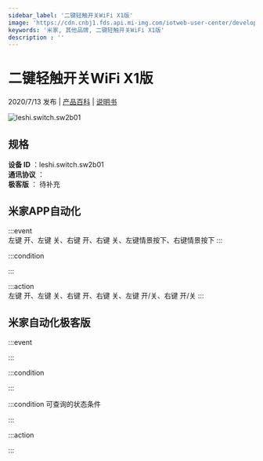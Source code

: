 ```yaml
---
sidebar_label: '二键轻触开关WiFi X1版'
image: 'https://cdn.cnbj1.fds.api.mi-img.com/iotweb-user-center/developer_1679047688848kEf9o5aG.png?GalaxyAccessKeyId=AKVGLQWBOVIRQ3XLEW&Expires=9223372036854775807&Signature=pi7Vji8ufeNdZaZuezri5C4qYbE='
keywords: '米家, 其他品牌, 二键轻触开关WiFi X1版'
description : ''
---
```

# 二键轻触开关WiFi X1版

2020/7/13 发布 | [产品百科](https://home.mi.com/webapp/content/baike/product/index.html?model=leshi.switch.sw2b01/) | [说明书](https://home.mi.com/views/introduction.html?model=leshi.switch.sw2b01&region=cn)

![leshi.switch.sw2b01](https://cdn.cnbj1.fds.api.mi-img.com/iotweb-user-center/developer_1679047688848kEf9o5aG.png?GalaxyAccessKeyId=AKVGLQWBOVIRQ3XLEW&Expires=9223372036854775807&Signature=pi7Vji8ufeNdZaZuezri5C4qYbE=)

## 规格  
> 
**设备 ID** ：leshi.switch.sw2b01  
**通讯协议** ：  
**极客版**  ： 待补充 


## 米家APP自动化  

:::event  
左键 开、左键 关、右键 开、右键 关、左键情景按下、右键情景按下
:::

:::condition  

:::

:::action   
左键 开、左键 关、右键 开、右键 关、左键 开/关、右键 开/关
:::

## 米家自动化极客版  

:::event  

:::

:::condition  

:::

:::condition 可查询的状态条件  

:::

:::action  

:::

        
